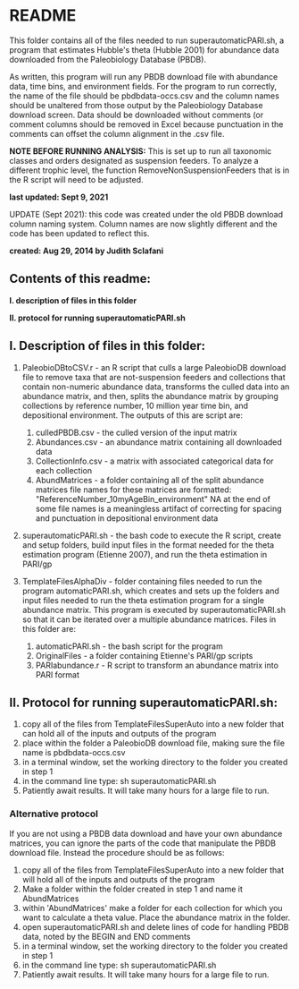 # README
This folder contains all of the files needed to run superautomaticPARI.sh, a program that estimates Hubble's theta (Hubble 2001) for abundance data downloaded from the Paleobiology Database (PBDB). 

As written, this program will run any PBDB download file with abundance data, time bins, and environment fields. For the program to run correctly, the name of the file should be  pbdbdata-occs.csv and the column names should be unaltered from those output by the Paleobiology Database download screen. Data should be downloaded without comments (or comment columns should be removed in Excel because punctuation in the comments can offset the column alignment in the .csv file. 

**NOTE BEFORE RUNNING ANALYSIS:** This is set up to run all taxonomic classes and orders designated as suspension feeders. To analyze a different trophic level, the function RemoveNonSuspensionFeeders that is in the R script will need to be adjusted. 

**last updated: Sept 9, 2021**

UPDATE (Sept 2021): this code was created under the old PBDB download column naming system. Column names are now slightly different and the code has been updated to reflect this.

**created: Aug 29, 2014 by Judith Sclafani**



## Contents of this readme: 

**I. description of files in this folder**

**II. protocol for running superautomaticPARI.sh**


## I. Description of files in this folder:
1.  PaleobioDBtoCSV.r - an R script that culls a large PaleobioDB download file to remove taxa that are not-suspension feeders and collections that contain non-numeric abundance data, transforms the culled data into an abundance matrix, and then, splits the abundance matrix by grouping collections by reference number, 10 million year time bin, and depositional environment. The outputs of this are script are: 
	1. culledPBDB.csv - the culled version of the input matrix
	2. Abundances.csv - an abundance matrix containing all downloaded data
	3. CollectionInfo.csv - a matrix with associated categorical data for each collection
	4. AbundMatrices - a folder containing all of the split abundance matrices
		file names for these matrices are formatted: "ReferenceNumber_10myAgeBin_environment"
		NA at the end of some file names is a meaningless artifact of correcting for spacing and punctuation in depositional environment data
	
	
2. superautomaticPARI.sh - the bash code to execute the R script, create and setup folders, build input files in the format needed for the  theta estimation program (Etienne 2007), and run the theta estimation in PARI/gp


3. TemplateFilesAlphaDiv - folder containing files needed to run the program automaticPARI.sh, which creates and sets up the folders and input files needed to run the theta estimation program for a single abundance matrix. This program is executed by superautomaticPARI.sh so that it can be iterated over a multiple abundance matrices. Files in this folder are: 
	1. automaticPARI.sh - the bash script for the program
	2. OriginalFiles - a folder containing Etienne's PARI/gp scripts
	3. PARIabundance.r - R script to transform an abundance matrix into PARI format
	
	
## II. Protocol for running superautomaticPARI.sh: 
1. copy all of the files from TemplateFilesSuperAuto into a new folder that can hold all of the inputs and outputs of the program
2. place within the folder a PaleobioDB download file, making sure the file name is pbdbdata-occs.csv 
3. in a terminal window, set the working directory to the folder you created in step 1
4. in the command line type: sh superautomaticPARI.sh 
5. Patiently await results. It will take many hours for a large file to run.

### Alternative protocol
If you are not using a PBDB data download and have your own abundance matrices, you can ignore the parts of the code that manipulate the PBDB download file. Instead the procedure should be as follows: 

1. copy all of the files from TemplateFilesSuperAuto into a new folder that will hold all of the inputs and outputs of the program
2. Make a folder within the folder created in step 1 and name it AbundMatrices
3. within 'AbundMatrices' make a folder for each collection for which you want to calculate a theta value. Place the abundance matrix in the folder.
4. open superautomaticPARI.sh and delete lines of code for handling PBDB data, noted by the BEGIN and END comments
5. in a terminal window, set the working directory to the folder you created in step 1
6. in the command line type: sh superautomaticPARI.sh 
7. Patiently await results. It will take many hours for a large file to run.
	
